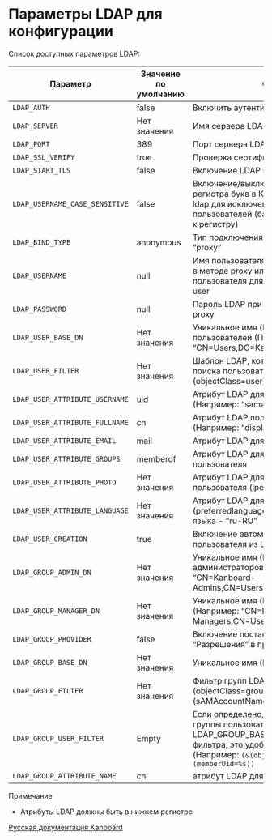 Параметры LDAP для конфигурации
===============================



Список доступных параметров LDAP:


| Параметр                  | Значение по умолчанию        |Описание                     |
|---------------------------|------------------------------|-----------------------------|
| `LDAP_AUTH`               | false                        | Включить аутентификацию LDAP    |
| `LDAP_SERVER`             | Нет значения                 | Имя сервера LDAP                |
| `LDAP_PORT`               | 389                          | Порт сервера LDAP               |
| `LDAP_SSL_VERIFY`         | true                         | Проверка сертификата для URL `ldaps://`  |
| `LDAP_START_TLS`          | false                        | Включение LDAP start TLS                 |
| `LDAP_USERNAME_CASE_SENSITIVE`  | false                  | Включение/выключение нижнего и верхнего регистра букв в Канборд для пользователей ldap для исключения дублирования пользователей (база данных чувствительна к регистру)       |
| `LDAP_BIND_TYPE`  | anonymous                    | Тип подключения: “anonymous”, “user” or “proxy”                 |
| `LDAP_USERNAME`   | null                         | Имя пользователя LDAP для использования в методе proxy или  шаблон имени пользователя для использования в методе user       |
| `LDAP_PASSWORD`   | null                         | Пароль LDAP при использовании метода proxy                      |
| `LDAP_USER_BASE_DN`| Нет значения                 | Уникальное имя (DN) LDAP для пользователей (Пример: “CN=Users,DC=Kanboard,DC=local”)     |
| `LDAP_USER_FILTER`       | Нет значения                 | Шаблон LDAP, который используется для поиска пользователей      (Пример: “(&(objectClass=user)(sAMAccountName=%s))”)            |
| `LDAP_USER_ATTRIBUTE_USERNAME`    | uid                          | Атрибут LDAP для имени пользователя (Например: “samaccountname”)                                               |
| `LDAP_USER_ATTRIBUTE_FULLNAME`  | cn                           | Атрибут LDAP полного имени пользователя (Например: “displayname”)                                                  |
| `LDAP_USER_ATTRIBUTE_EMAIL`   | mail                         | Атрибут LDAP для email пользователя                             |
| `LDAP_USER_ATTRIBUTE_GROUPS`       | memberof                     | Атрибут LDAP для поиска групп в профиле пользователя            |
| `LDAP_USER_ATTRIBUTE_PHOTO`           | Нет значения                 | Атрибут LDAP для поиска фотографии пользователя (jpegPhoto или thumbnailPhoto)                                                 |
| `LDAP_USER_ATTRIBUTE_LANGUAGE` | Нет значения                 | Атрибут LDAP для языка пользователя (preferredlanguage), применимый формат языка - “ru-RU”                               |
| `LDAP_USER_CREATION`     | true                         | Включение автоматического создания пользователя из LDAP    |
| `LDAP_GROUP_ADMIN_DN`   | Нет значения                 | Уникальное имя (DN) LDAP для администраторов (Например: “CN=Kanboard-Admins,CN=Users,DC=Kanboard,DC=local”)             |
| `LDAP_GROUP_MANAGER_DN`     | Нет значения                 | Уникальное имя (DN) LDAP для менеджеров (Например: “CN=Kanboard Managers,CN=Users,DC=Kanboard,DC=local”)                        |
| `LDAP_GROUP_PROVIDER`       | false                        | Включение поставщика групп LDAP для “Разрешения” в проектах     |
| `LDAP_GROUP_BASE_DN` | Нет значения                 | Уникальное имя (Base DN) LDAP для групп                         |
| `LDAP_GROUP_FILTER`                 | Нет значения                 | Фильтр групп LDAP (Например: “(&(objectClass=group)(sAMAccountName=%s\*))”) |
| `LDAP_GROUP_USER_FILTER` | Empty | Если определено, то Канборд будет искать группы пользователей в LDAP\_GROUP\_BASE\_DN с помощью этого фильтра, это удобно только для posixGroups (Например: `(&(objectClass=posixGroup)(memberUid=%s))`| 
| `LDAP_GROUP_ATTRIBUTE_NAME`  | cn | атрибут LDAP для имени группы |


Примечание



-   Атрибуты LDAP должны быть в нижнем регистре





[Русская документация Kanboard](http://Kanboard.ru/doc/)

